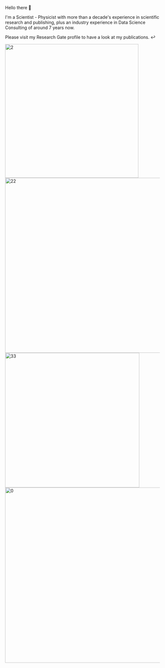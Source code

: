 Hello there 👋

I'm a Scientist - Physicist with more than a decade's experience in scientific research and publishing, plus an industry experience in Data Science Consulting of around 7 years now. 

Please visit my Research Gate profile to have a look at my publications. ↩️


<img width="434" alt="2" src="https://github.com/user-attachments/assets/36a755f4-31be-47be-82a1-db0b8309eec8">


<img width="568" alt="22" src="https://github.com/user-attachments/assets/7054adea-35fb-478c-a75b-87e4a3d4e2c6" />


<img width="437" alt="33" src="https://github.com/user-attachments/assets/6fcfe8af-a988-432a-b0ea-88960839d8c4" />


<img width="569" alt="0" src="https://github.com/user-attachments/assets/dca253f6-9141-488e-94e2-d7253e9a5894">









